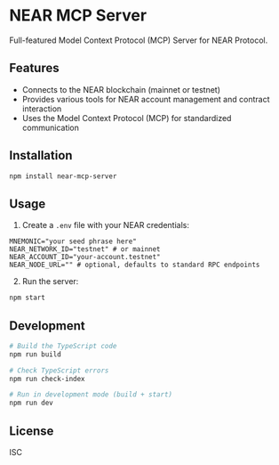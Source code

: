 # NEAR MCP Server

Full-featured Model Context Protocol (MCP) Server for NEAR Protocol.

## Features

- Connects to the NEAR blockchain (mainnet or testnet)
- Provides various tools for NEAR account management and contract interaction
- Uses the Model Context Protocol (MCP) for standardized communication

## Installation

```bash
npm install near-mcp-server
```

## Usage

1. Create a `.env` file with your NEAR credentials:
```
MNEMONIC="your seed phrase here"
NEAR_NETWORK_ID="testnet" # or mainnet
NEAR_ACCOUNT_ID="your-account.testnet"
NEAR_NODE_URL="" # optional, defaults to standard RPC endpoints
```

2. Run the server:
```bash
npm start
```

## Development

```bash
# Build the TypeScript code
npm run build

# Check TypeScript errors
npm run check-index

# Run in development mode (build + start)
npm run dev
```

## License

ISC
